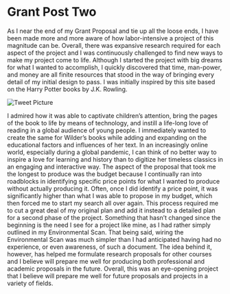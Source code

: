 # Grant Post Two

As I near the end of my Grant Proposal and tie up all the loose ends, I have been made more and more aware of how labor-intensive a project of this magnitude can be. Overall, there was expansive research required for each aspect of the project and I was continuously challenged to find new ways to make my project come to life. Although I started the project with big dreams for what I wanted to accomplish, I quickly discovered that time, man-power, and money are all finite resources that stood in the way of bringing every detail of my initial design to pass. 
I was initially inspired by this site based on the Harry Potter books by J.K. Rowling. 

![Tweet Picture](https://rebeccakiser.github.io/rebeccakiser/images/wizard.jpg.png)

I admired how it was able to captivate children’s attention, bring the pages of the book to life by means of technology, and instill a life-long love of reading in a global audience of young people. I immediately wanted to create the same for Wilder’s books while adding and expanding on the educational factors and influences of her text. In an increasingly online world, especially during a global pandemic, I can think of no better way to inspire a love for learning and history than to digitize her timeless classics in an engaging and interactive way. 
The aspect of the proposal that took me the longest to produce was the budget because I continually ran into roadblocks in identifying specific price points for what I wanted to produce without actually producing it. Often, once I did identify a price point, it was significantly higher than what I was able to propose in my budget, which then forced me to start my search all over again. This process required me to cut a great deal of my original plan and add it instead to a detailed plan for a second phase of the project. 
Something that hasn’t changed since the beginning is the need I see for a project like mine, as I had rather simply outlined in my Environmental Scan. That being said, wiring the Environmental Scan was much simpler than I had anticipated having had no experience, or even awareness, of such a document. The idea behind it, however, has helped me formulate research proposals for other courses and I believe will prepare me well for producing both professional and academic proposals in the future. 
Overall, this was an eye-opening project that I believe will prepare me well for future proposals and projects in a variety of fields. 

